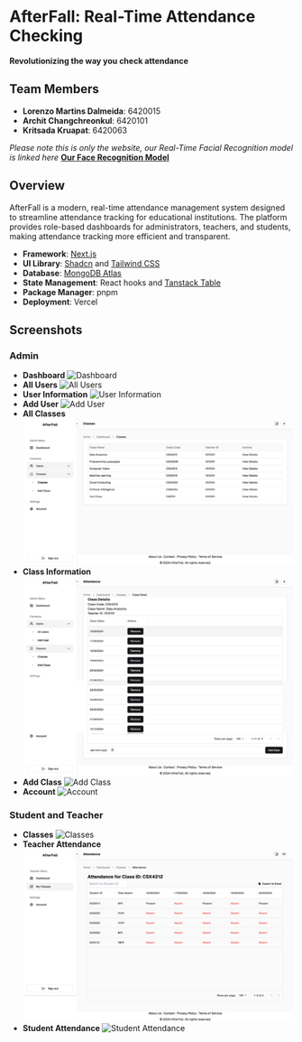 # AfterFall: Real-Time Attendance Checking

**Revolutionizing the way you check attendance**

## Team Members
- **Lorenzo Martins Dalmeida**: 6420015
- **Archit Changchreonkul**: 6420101
- **Kritsada Kruapat**: 6420063

*Please note this is only the website, our Real-Time Facial Recognition model is linked here*
**[Our Face Recognition Model](https://github.com/OwenYooYoo/webcam-antispoofing)**

## Overview

AfterFall is a modern, real-time attendance management system designed to streamline attendance tracking for educational institutions. The platform provides role-based dashboards for administrators, teachers, and students, making attendance tracking more efficient and transparent.

- **Framework**: [Next.js](https://nextjs.org/) 
- **UI Library**: [Shadcn](https://ui.shadcn.com/) and [Tailwind CSS](https://tailwindcss.com/)
- **Database**: [MongoDB Atlas](https://www.mongodb.com/cloud/atlas)
- **State Management**: React hooks and [Tanstack Table](https://tanstack.com/table)
- **Package Manager**: pnpm
- **Deployment**: Vercel

## Screenshots

### Admin
- **Dashboard**
![Dashboard](./img/admin/dashboard.png)
- **All Users**
![All Users](./img/admin/allUsers.png)
- **User Information**
![User Information](./img/admin/studentInfo.png)
- **Add User**
![Add User](./img/admin/addUser.png)
- **All Classes**
![List of All Classes](./img/admin/classes.png)
- **Class Information**
![Class Information](./img/admin/classInfo.png)
- **Add Class**
![Add Class](./img/admin/addClass.png)
- **Account**
![Account](./img/admin/account.png)

### Student and Teacher
- **Classes**
![Classes](./img/student/classes.png)
- **Teacher Attendance**
![Teacher Attendance](./img/teacher/attendance.png)
- **Student Attendance**
![Student Attendance](./img/student/attendance.png)


